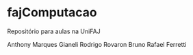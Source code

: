 ﻿# fajComputacao
Repositório para aulas na UniFAJ



Anthony Marques Gianeli
Rodrigo Rovaron
Bruno
Rafael Ferretti